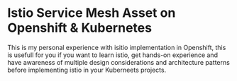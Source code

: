 # Istio Service Mesh Asset on Openshift & Kubernetes
This is my personal experience with isitio implementation in Openshift, this is usefull for you if you want to learn istio, get hands-on experience and have awareness of multiple design considerations and architecture patterns before implementing istio in your Kuberneets projects.
